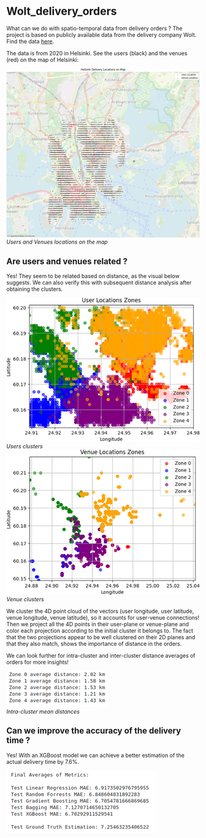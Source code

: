 # Wolt_delivery_orders
What can we do with spatio-temporal data from delivery orders ? The project is based on publicly available data from the delivery company Wolt. Find the data [here](https://raw.githubusercontent.com/woltapp/applied-science-internship-2025/refs/heads/main/orders_autumn_2020.csv).

The data is from 2020 in Helsinki. See the users (black) and the venues (red) on the map of Helsinki:

![User and Venues on the map](images/helsinki.png)
<br>
*Users and Venues locations on the map*

## Are users and venues related ?

Yes! They seem to be related based on distance, as the visual below suggests. We can also verify this with subsequent distance analysis after obtaining the clusters.

![Users clusters](images/zones_users.png)
<br>
*Users clusters*
<br>
![Venues clusters](images/zones_venues.png)
<br>
*Venue clusters*

We cluster the 4D point cloud of the vectors (user longitude, user latitude, venue longitude, venue latitude), so it accounts for user-venue connections! Then we project all the 4D points in their user-plane or venue-plane and color each projection according to the initial cluster it belongs to. The fact that the two projections appear to be well clustered on their 2D planes and that they also match, shows the importance of distance in the orders.

We can look further for intra-cluster and inter-cluster distance averages of orders for more insights!

![intra-distsances](images/intra-distances.png)
<br>
*Intra-cluster mean distances*

## Can we improve the accuracy of the delivery time ?

Yes! With an XGBoost model we can achieve a better estimation of the actual delivery time by 7.6%.

![results](images/metrics.png)
